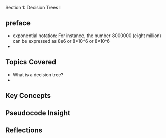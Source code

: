  Section 1: Decision Trees I

## preface
- exponential notation: For instance, the number 8000000 (eight million) can be expressed as 8e6 or 8*10^6 or 8×10^6
- 

## Topics Covered
- What is a decision tree?
- 

## Key Concepts


## Pseudocode Insight


## Reflections


